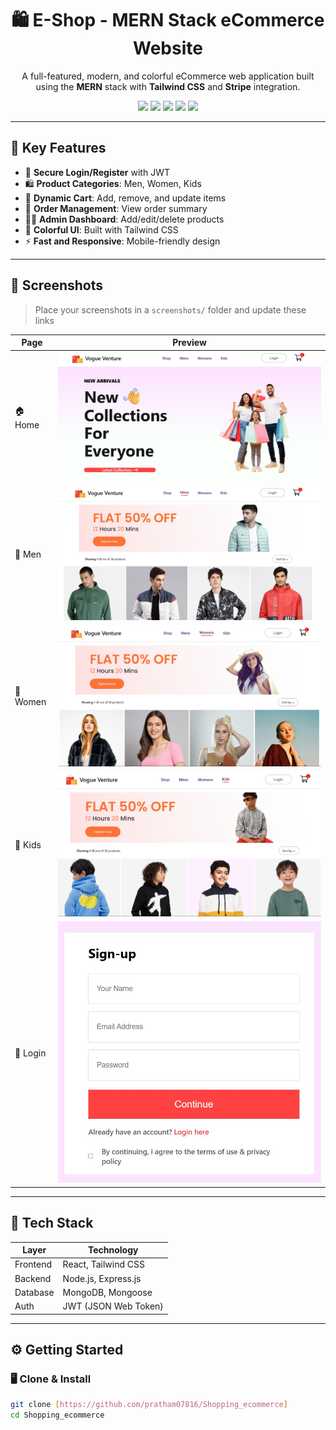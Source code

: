 <h1 align="center">🛍️ E-Shop - MERN Stack eCommerce Website</h1>

<p align="center">
  A full-featured, modern, and colorful eCommerce web application built using the <strong>MERN</strong> stack with <strong>Tailwind CSS</strong> and <strong>Stripe</strong> integration.
</p>

<p align="center">
  <img src="https://img.shields.io/badge/Status-Production-green" />
  <img src="https://img.shields.io/badge/Frontend-React-blue" />
  <img src="https://img.shields.io/badge/Backend-Express-lightgrey" />
  <img src="https://img.shields.io/badge/Database-MongoDB-brightgreen" />
  <img src="https://img.shields.io/badge/Style-TailwindCSS-purple" />
</p>

---

## 🌟 Key Features

- 🔐 **Secure Login/Register** with JWT
- 🛍️ **Product Categories**: Men, Women, Kids
- 🛒 **Dynamic Cart**: Add, remove, and update items
- 🧾 **Order Management**: View order summary
- 🧑‍💼 **Admin Dashboard**: Add/edit/delete products
- 🌈 **Colorful UI**: Built with Tailwind CSS
- ⚡ **Fast and Responsive**: Mobile-friendly design

---

## 📸 Screenshots

> Place your screenshots in a `screenshots/` folder and update these links

| Page       | Preview |
|------------|---------|
| 🏠 Home     | ![Home](screenshots/Home_page.jpg) |
| 🧔 Men      | ![Men](screenshots/Mens_page.jpg) |
| 👩 Women    | ![Women](screenshots/womens_page.jpg) |
| 🧒 Kids     | ![Kids](screenshots/kids_page.jpg) |
| 🔐 Login    | ![Login](screenshots/loginsignup.jpg) |

---

## 🧰 Tech Stack

| Layer       | Technology               |
|-------------|--------------------------|
| Frontend    | React, Tailwind CSS       |
| Backend     | Node.js, Express.js       |
| Database    | MongoDB, Mongoose         |
| Auth        | JWT (JSON Web Token)      |

---

## ⚙️ Getting Started

### 🖥️ Clone & Install
```bash
git clone [https://github.com/pratham07816/Shopping_ecommerce]
cd Shopping_ecommerce

